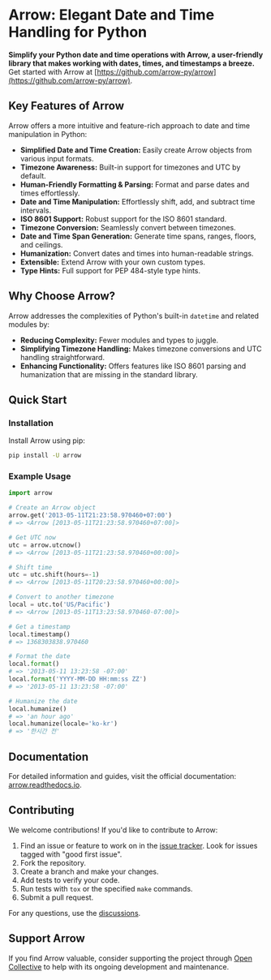 # Arrow: Elegant Date and Time Handling for Python

**Simplify your Python date and time operations with Arrow, a user-friendly library that makes working with dates, times, and timestamps a breeze.**  Get started with Arrow at [https://github.com/arrow-py/arrow](https://github.com/arrow-py/arrow).

## Key Features of Arrow

Arrow offers a more intuitive and feature-rich approach to date and time manipulation in Python:

*   **Simplified Date and Time Creation:** Easily create Arrow objects from various input formats.
*   **Timezone Awareness:**  Built-in support for timezones and UTC by default.
*   **Human-Friendly Formatting & Parsing:**  Format and parse dates and times effortlessly.
*   **Date and Time Manipulation:**  Effortlessly shift, add, and subtract time intervals.
*   **ISO 8601 Support:**  Robust support for the ISO 8601 standard.
*   **Timezone Conversion:** Seamlessly convert between timezones.
*   **Date and Time Span Generation:** Generate time spans, ranges, floors, and ceilings.
*   **Humanization:**  Convert dates and times into human-readable strings.
*   **Extensible:** Extend Arrow with your own custom types.
*   **Type Hints:** Full support for PEP 484-style type hints.

## Why Choose Arrow?

Arrow addresses the complexities of Python's built-in `datetime` and related modules by:

*   **Reducing Complexity:** Fewer modules and types to juggle.
*   **Simplifying Timezone Handling:** Makes timezone conversions and UTC handling straightforward.
*   **Enhancing Functionality:** Offers features like ISO 8601 parsing and humanization that are missing in the standard library.

## Quick Start

### Installation

Install Arrow using pip:

```bash
pip install -U arrow
```

### Example Usage

```python
import arrow

# Create an Arrow object
arrow.get('2013-05-11T21:23:58.970460+07:00')
# => <Arrow [2013-05-11T21:23:58.970460+07:00]>

# Get UTC now
utc = arrow.utcnow()
# => <Arrow [2013-05-11T21:23:58.970460+00:00]>

# Shift time
utc = utc.shift(hours=-1)
# => <Arrow [2013-05-11T20:23:58.970460+00:00]>

# Convert to another timezone
local = utc.to('US/Pacific')
# => <Arrow [2013-05-11T13:23:58.970460-07:00]>

# Get a timestamp
local.timestamp()
# => 1368303838.970460

# Format the date
local.format()
# => '2013-05-11 13:23:58 -07:00'
local.format('YYYY-MM-DD HH:mm:ss ZZ')
# => '2013-05-11 13:23:58 -07:00'

# Humanize the date
local.humanize()
# => 'an hour ago'
local.humanize(locale='ko-kr')
# => '한시간 전'
```

## Documentation

For detailed information and guides, visit the official documentation: [arrow.readthedocs.io](https://arrow.readthedocs.io).

## Contributing

We welcome contributions! If you'd like to contribute to Arrow:

1.  Find an issue or feature to work on in the [issue tracker](https://github.com/arrow-py/arrow/issues).  Look for issues tagged with "good first issue".
2.  Fork the repository.
3.  Create a branch and make your changes.
4.  Add tests to verify your code.
5.  Run tests with `tox` or the specified `make` commands.
6.  Submit a pull request.

For any questions, use the [discussions](https://github.com/arrow-py/arrow/discussions).

## Support Arrow

If you find Arrow valuable, consider supporting the project through [Open Collective](https://opencollective.com/arrow) to help with its ongoing development and maintenance.